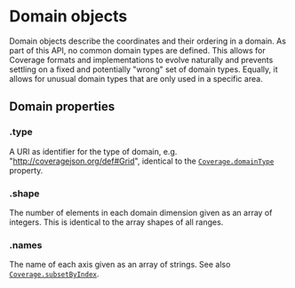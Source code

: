 # Domain objects

Domain objects describe the coordinates and their ordering in a domain.
As part of this API, no common domain types are defined.
This allows for Coverage formats and implementations to evolve naturally and prevents settling on a fixed and potentially "wrong" set of domain types. Equally, it allows for unusual domain types that are only used in a specific area.

## Domain properties

### .type

A URI as identifier for the type of domain, e.g. "http://coveragejson.org/def#Grid", identical to the [`Coverage.domainType`](Coverage.md) property.

### .shape

The number of elements in each domain dimension given as an array of integers.
This is identical to the array shapes of all ranges.

### .names

The name of each axis given as an array of strings.
See also [`Coverage.subsetByIndex`](Coverage.md).
